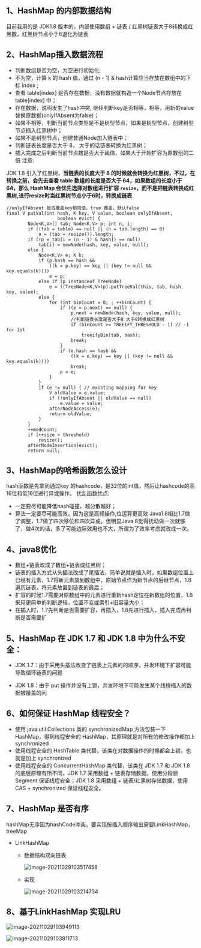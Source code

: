 ## 1、HashMap 的内部数据结构
目前我用的是 JDK1.8 版本的，内部使用数组 + 链表 / 红黑树链表大于8转换成红黑数，红黑树节点小于6退化为链表

## 2、HashMap插入数据流程

+ 判断数组是否为空，为空进行初始化;
+ 不为空，计算 k 的 hash 值，通过 (n - 1) & hash计算应当存放在数组中的下标 index ;
+ 查看 table[index] 是否存在数据，没有数据就构造一个Node节点存放在 table[index] 中；
+ 存在数据，说明发生了hash冲突, 继续判断key是否相等，相等，用新的value替换原数据(onlyIfAbsent为false)；
+ 如果不相等，判断当前节点类型是不是树型节点，如果是树型节点，创建树型节点插入红黑树中；
+ 如果不是树型节点，创建普通Node加入链表中；
+ 判断链表长度是否大于 8， 大于的话链表转换为红黑树；
+ 插入完成之后判断当前节点数是否大于阈值，如果大于开始扩容为原数组的二倍
注意:

JDK 1.8 引入了红黑树，**当链表的长度大于 8 的时候就会转换为红黑树，不过，在转换之前，会先去查看 table 数组的长度是否大于 64，如果数组的长度小于 64，那么 HashMap 会优先选择对数组进行扩容  `resize`，而不是把链表转换成红黑树,进行resize时当红黑树节点小于6时，转换成链表**

```
//onlyIfAbsent 是否覆盖key相同值，true 覆盖，默认false
final V putVal(int hash, K key, V value, boolean onlyIfAbsent,
                   boolean evict) {
        Node<K,V>[] tab; Node<K,V> p; int n, i;
        if ((tab = table) == null || (n = tab.length) == 0)
            n = (tab = resize()).length;
        if ((p = tab[i = (n - 1) & hash]) == null)
            tab[i] = newNode(hash, key, value, null);
        else {
            Node<K,V> e; K k;
            if (p.hash == hash &&
                ((k = p.key) == key || (key != null && key.equals(k))))
                e = p;
            else if (p instanceof TreeNode)
                e = ((TreeNode<K,V>)p).putTreeVal(this, tab, hash, key, value);
            else {
                for (int binCount = 0; ; ++binCount) {
                    if ((e = p.next) == null) {
                        p.next = newNode(hash, key, value, null);
                        //判断链表长度是否大于8 大于8转换成红黑树
                        if (binCount >= TREEIFY_THRESHOLD - 1) // -1 for 1st
                            treeifyBin(tab, hash);
                        break;
                    }
                    if (e.hash == hash &&
                        ((k = e.key) == key || (key != null && key.equals(k))))
                        break;
                    p = e;
                }
            }
            if (e != null) { // existing mapping for key
                V oldValue = e.value;
                if (!onlyIfAbsent || oldValue == null)
                    e.value = value;
                afterNodeAccess(e);
                return oldValue;
            }
        }
        ++modCount;
        if (++size > threshold)
            resize();
        afterNodeInsertion(evict);
        return null;
```



## 3、HashMap的哈希函数怎么设计
hash函数是先拿到通过key 的hashcode，是32位的int值，然后让hashcode的高16位和低16位进行异或操作。
扰乱函数优点:
+ 一定要尽可能降低hash碰撞，越分散越好；
+ 算法一定要尽可能高效，因为这是高频操作,位运算更高效
 Java1.8相比1.7做了调整，1.7做了四次移位和四次异或，但明显Java 8觉得扰动做一次就够了，做4次的话，多了可能边际效用也不大，所谓为了效率考虑就改成一次。
## 4、java8优化
+ 数组+链表改成了数组+链表或红黑树；
+ 链表的插入方式从头插法改成了尾插法，简单说就是插入时，如果数组位置上已经有元素，1.7将新元素放到数组中，原始节点作为新节点的后继节点，1.8遍历链表，将元素放置到链表的最后；
+ 扩容的时候1.7需要对原数组中的元素进行重新hash定位在新数组的位置，1.8采用更简单的判断逻辑，位置不变或索引+旧容量大小；
+ 在插入时，1.7先判断是否需要扩容，再插入，1.8先进行插入，插入完成再判断是否需要扩

## 5、HashMap 在 JDK 1.7 和 JDK 1.8 中为什么不安全：

-   JDK 1.7：由于采用头插法改变了链表上元素的的顺序，并发环境下扩容可能导致循环链表的问题
    
-   JDK 1.8：由于 put 操作并没有上锁，并发环境下可能发生某个线程插入的数据被覆盖的问

## 6、如何保证 HashMap 线程安全？
+ 使用 java.util.Collections 类的 synchronizedMap 方法包装一下 HashMap，得到线程安全的 HashMap，其原理就是对所有的修改操作都加上 synchronized
+ 使用线程安全的 HashTable 类代替，该类在对数据操作的时候都会上锁，也就是加上 synchronized
+ 使用线程安全的 ConcurrentHashMap 类代替，该类在 JDK 1.7 和 JDK 1.8 的底层原理有所不同，JDK 1.7 采用数组 + 链表存储数据，使用分段锁 Segment 保证线程安全；JDK 1.8 采用数组 + 链表/红黑树存储数据，使用 CAS + synchronized 保证线程安全。

## 7、HashMap 是否有序

  hashMap无序因为hashCode冲突，要实现按插入顺序输出需要LinkHashMap，treeMap

+ LinkHashMap

  + 数据结构双向链表

    ![image-20211029103517458](https://gitee.com/mayichidoufu/note-image/raw/master/image-20211029103517458.png)

  + 实现

    ![image-20211029103214734](https://gitee.com/mayichidoufu/note-image/raw/master/image-20211029103214734.png)

## 8、基于LinkHashMap 实现LRU

![image-20211029103949113](https://gitee.com/mayichidoufu/note-image/raw/master/image-20211029103949113.png)

![image-20211029103811713](https://gitee.com/mayichidoufu/note-image/raw/master/image-20211029103811713.png)

